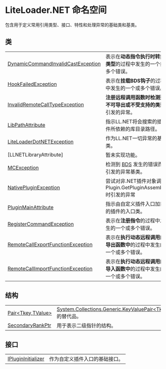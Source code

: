 # LiteLoader.NET 命名空间

包含用于定义常用引用类型、接口、特性和处理异常的基础类和基类。

## 类

|||
|-|-|
|[DynamicCommandInvalidCastException](Class/DynamicCommandInvalidCastException/DynamicCommandInvalidCastException)|表示在**动态指令执行时转换类型**的过程中发生的一个或多个错误。|
|[HookFailedException](Class/HookFailedException/HookFailedException)|表示在**挂载BDS钩子**的过程中发生的一个或多个错误。|
|[InvalidRemoteCallTypeException](Class/InvalidRemoteCallTypeException/InvalidRemoteCallTypeException)|**注册远程调用函数时检测到不可导出或不受支持的类型**引发的异常。
|[LibPathAttribute](Class/LibPathAttribute/LibPathAttribute)|指示LL.NET将会搜索的插件所依赖的库目录路径。|
|[LiteLoaderDotNETException](Class/LiteLoaderDotNETException/LiteLoaderDotNETException)|作为LL.NET一切异常的基类。|
|[LLNETLibraryAttribute]|暂未实现功能。|
|[MCException](Class/MCException/MCException)|检测到 [BDS](https://www.minecraft.net/download/server/bedrock) 发生的错误而引发的异常基类。|
|[NativePluginException](Class/NativePluginException/NativePluginException)|尝试对非.NET插件对象调用Plugin.GetPluginAssembly时引发的异常|
|[PluginMainAttribute](Class/PluginMainAttribute/PluginMainAttribute)|指示由自定义插件入口加载的插件的入口类。|
|[RegisterCommandException](Class/RegisterCommandException/RegisterCommandException)|表示在**注册指令**的过程中发生的一个或多个错误。|
|[RemoteCallExportFunctionException](Class/RemoteCallExportFunctionException/RemoteCallExportFunctionException)|表示在**执行动态远程调用的导出函数中**的过程中发生的一个或多个错误。|
|[RemoteCallImportFunctionException](Class/RemoteCallImportFunctionException/RemoteCallImportFunctionException)|表示在**执行动态远程调用的导入函数中**的过程中发生的一个或多个错误。|

## 结构
|||
|-|-|
|[Pair\<Tkey,TValue\>](Struct/Pair/Pair)|[System.Collections.Generic.KeyValuePair\<Tkey,TValue\>](https://docs.microsoft.com/DotNET/api/system.collections.generic.keyvaluepair)的替代品。|
|[SecondaryRankPtr](Struct/SecondaryRankPtr/SecondaryRankPtr)|用于表示二级指针的结构。|

## 接口
|||
|-|-|
|[IPluginInitializer](Interface/IPluginInitializer/IPluginInitializer)|作为自定义插件入口的基础接口。|